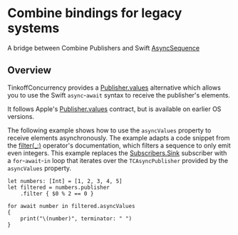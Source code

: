 # Combine bindings for legacy systems

A bridge between Combine Publishers and Swift [AsyncSequence](https://developer.apple.com/documentation/swift/asyncsequence) 

## Overview

TinkoffConcurrency provides a [Publisher.values](https://developer.apple.com/documentation/combine/publisher/values-v7nz)
alternative which allows you to use the Swift `async`-`await` syntax to receive the publisher's elements.

It follows Apple's [Publisher.values](https://developer.apple.com/documentation/combine/publisher/values-v7nz) contract, but is
available on earlier OS versions.

The following example shows how to use the `asyncValues` property to receive elements asynchronously.
The example adapts a code snippet from the [filter(_:)](https://developer.apple.com/documentation/combine/publisher/filter(_:)) operator's documentation,
which filters a sequence to only emit even integers. This example replaces the
[Subscribers.Sink](https://developer.apple.com/documentation/combine/subscribers/sink)
subscriber with a `for`-`await`-`in` loop that iterates over the ``TCAsyncPublisher``
provided by the `asyncValues` property.

    let numbers: [Int] = [1, 2, 3, 4, 5]
    let filtered = numbers.publisher
        .filter { $0 % 2 == 0 }

    for await number in filtered.asyncValues
    {
        print("\(number)", terminator: " ")
    }

